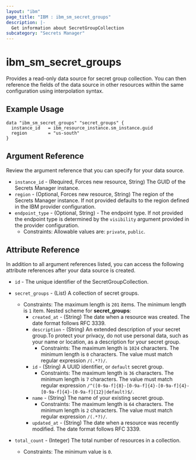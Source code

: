 ```yaml
---
layout: "ibm"
page_title: "IBM : ibm_sm_secret_groups"
description: |-
  Get information about SecretGroupCollection
subcategory: "Secrets Manager"
---
```


# ibm_sm_secret_groups

Provides a read-only data source for secret group collection. You can then reference the fields of the data source in other resources within the same configuration using interpolation syntax.

## Example Usage

```hcl
data "ibm_sm_secret_groups" "secret_groups" {
  instance_id   = ibm_resource_instance.sm_instance.guid
  region        = "us-south"
}
```

## Argument Reference

Review the argument reference that you can specify for your data source.

* `instance_id` - (Required, Forces new resource, String) The GUID of the Secrets Manager instance.
* `region` - (Optional, Forces new resource, String) The region of the Secrets Manager instance. If not provided defaults to the region defined in the IBM provider configuration.
* `endpoint_type` - (Optional, String) - The endpoint type. If not provided the endpoint type is determined by the `visibility` argument provided in the provider configuration.
	* Constraints: Allowable values are: `private`, `public`.

## Attribute Reference

In addition to all argument references listed, you can access the following attribute references after your data source is created.

* `id` - The unique identifier of the SecretGroupCollection.
* `secret_groups` - (List) A collection of secret groups.
  * Constraints: The maximum length is `201` items. The minimum length is `1` item.
Nested scheme for **secret_groups**:
	* `created_at` - (String) The date when a resource was created. The date format follows RFC 3339.
	* `description` - (String) An extended description of your secret group.To protect your privacy, do not use personal data, such as your name or location, as a description for your secret group.
	  * Constraints: The maximum length is `1024` characters. The minimum length is `0` characters. The value must match regular expression `/(.*?)/`.
	* `id` - (String) A UUID identifier, or `default` secret group.
	  * Constraints: The maximum length is `36` characters. The minimum length is `7` characters. The value must match regular expression `/^([0-9a-f]{8}-[0-9a-f]{4}-[0-9a-f]{4}-[0-9a-f]{4}-[0-9a-f]{12}|default)$/`.
	* `name` - (String) The name of your existing secret group.
	  * Constraints: The maximum length is `64` characters. The minimum length is `2` characters. The value must match regular expression `/(.*?)/`.
	* `updated_at` - (String) The date when a resource was recently modified. The date format follows RFC 3339.

* `total_count` - (Integer) The total number of resources in a collection.
  * Constraints: The minimum value is `0`.

